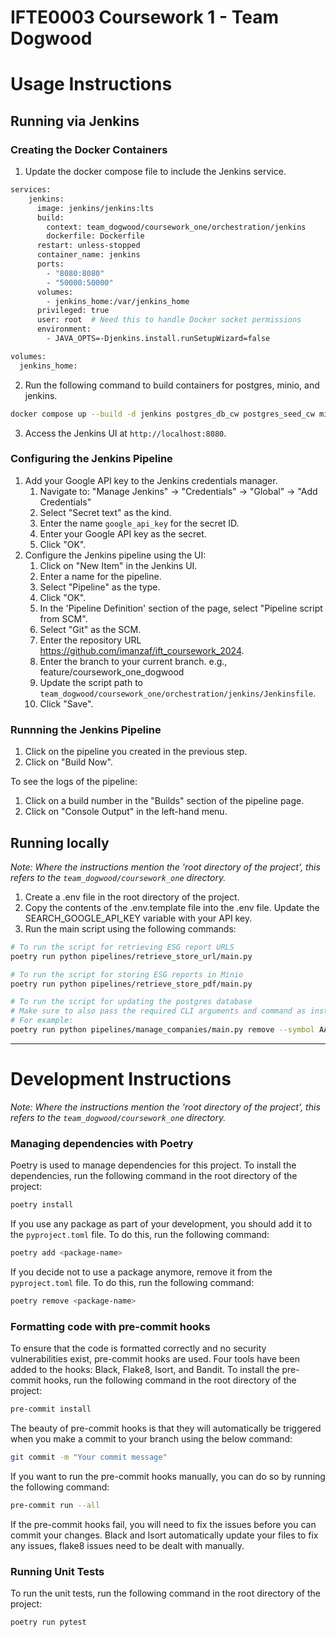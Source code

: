 # IFTE0003 Coursework 1 - Team Dogwood

# Usage Instructions

## Running via Jenkins
### Creating the Docker Containers
1. Update the docker compose file to include the Jenkins service.
```bash
services:
    jenkins:
      image: jenkins/jenkins:lts
      build:
        context: team_dogwood/coursework_one/orchestration/jenkins
        dockerfile: Dockerfile
      restart: unless-stopped
      container_name: jenkins
      ports:
        - "8080:8080"
        - "50000:50000"
      volumes:
        - jenkins_home:/var/jenkins_home
      privileged: true
      user: root  # Need this to handle Docker socket permissions
      environment:
        - JAVA_OPTS=-Djenkins.install.runSetupWizard=false

volumes:
  jenkins_home:
```
2. Run the following command to build containers for postgres, minio, and jenkins.
```bash
docker compose up --build -d jenkins postgres_db_cw postgres_seed_cw miniocw minio_client_cw
```
3. Access the Jenkins UI at `http://localhost:8080`.

### Configuring the Jenkins Pipeline
1. Add your Google API key to the Jenkins credentials manager.
    1. Navigate to: "Manage Jenkins" -> "Credentials" -> "Global" -> "Add Credentials"
    5. Select "Secret text" as the kind.
    6. Enter the name `google_api_key` for the secret ID.
    7. Enter your Google API key as the secret.
    8. Click "OK".
2. Configure the Jenkins pipeline using the UI:
    1. Click on "New Item" in the Jenkins UI.
    2. Enter a name for the pipeline.
    3. Select "Pipeline" as the type.
    4. Click "OK".
    5. In the 'Pipeline Definition' section of the page, select "Pipeline script from SCM".
    6. Select "Git" as the SCM.
    7. Enter the repository URL https://github.com/imanzaf/ift_coursework_2024.
    8. Enter the branch to your current branch. e.g., feature/coursework_one_dogwood
    9. Update the script path to `team_dogwood/coursework_one/orchestration/jenkins/Jenkinsfile`.
    10. Click "Save".

### Runnning the Jenkins Pipeline
1. Click on the pipeline you created in the previous step.
2. Click on "Build Now".

To see the logs of the pipeline:
1. Click on a build number in the "Builds" section of the pipeline page.
2. Click on "Console Output" in the left-hand menu.


## Running locally
*Note: Where the instructions mention the 'root directory of the project', this refers to the `team_dogwood/coursework_one` directory.*

1. Create a .env file in the root directory of the project.
2. Copy the contents of the .env.template file into the .env file. Update the SEARCH_GOOGLE_API_KEY variable with your API key.
3. Run the main script using the following commands:
```bash
# To run the script for retrieving ESG report URLS
poetry run python pipelines/retrieve_store_url/main.py
```
```bash
# To run the script for storing ESG reports in Minio
poetry run python pipelines/retrieve_store_pdf/main.py
```
```bash
# To run the script for updating the postgres database
# Make sure to also pass the required CLI arguments and command as instructed in the file.
# For example:
poetry run python pipelines/manage_companies/main.py remove --symbol AAPL
```

---
# Development Instructions
*Note: Where the instructions mention the 'root directory of the project', this refers to the `team_dogwood/coursework_one` directory.*

### Managing dependencies with Poetry
Poetry is used to manage dependencies for this project. To install the dependencies, run the following command in the root directory of the project:
```bash
poetry install
```

If you use any package as part of your development, you should add it to the `pyproject.toml` file. To do this, run the following command:
```bash
poetry add <package-name>
```

If you decide not to use a package anymore, remove it from the `pyproject.toml` file. To do this, run the following command:
```bash
poetry remove <package-name>
```

### Formatting code with pre-commit hooks
To ensure that the code is formatted correctly and no security vulnerabilities exist, pre-commit hooks are used. Four tools have been added to the hooks: Black, Flake8, Isort, and Bandit. To install the pre-commit hooks, run the following command in the root directory of the project:
```bash
pre-commit install
```

The beauty of pre-commit hooks is that they will automatically be triggered when you make a commit to your branch using the below command:
```bash
git commit -m "Your commit message"
```

If you want to run the pre-commit hooks manually, you can do so by running the following command:
```bash
pre-commit run --all
```

If the pre-commit hooks fail, you will need to fix the issues before you can commit your changes. Black and Isort automatically update your files to fix any issues, flake8 issues need to be dealt with manually.

### Running Unit Tests
To run the unit tests, run the following command in the root directory of the project:
```bash
poetry run pytest
```
